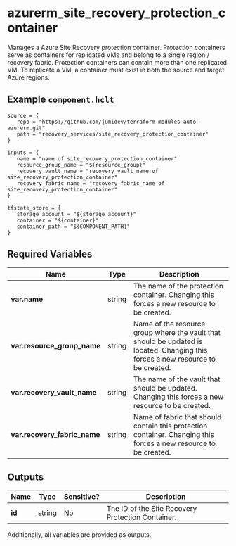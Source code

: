 # azurerm_site_recovery_protection_container

Manages a Azure Site Recovery protection container. Protection containers serve as containers for replicated VMs and belong to a single region / recovery fabric. Protection containers can contain more than one replicated VM. To replicate a VM, a container must exist in both the source and target Azure regions.

## Example `component.hclt`

```hcl
source = {
   repo = "https://github.com/jumidev/terraform-modules-auto-azurerm.git" 
   path = "recovery_services/site_recovery_protection_container" 
}

inputs = {
   name = "name of site_recovery_protection_container" 
   resource_group_name = "${resource_group}" 
   recovery_vault_name = "recovery_vault_name of site_recovery_protection_container" 
   recovery_fabric_name = "recovery_fabric_name of site_recovery_protection_container" 
}

tfstate_store = {
   storage_account = "${storage_account}" 
   container = "${container}" 
   container_path = "${COMPONENT_PATH}" 
}

```

## Required Variables

| Name | Type |  Description |
| ---- | --------- |  ----------- |
| **var.name** | string |  The name of the protection container. Changing this forces a new resource to be created. | 
| **var.resource_group_name** | string |  Name of the resource group where the vault that should be updated is located. Changing this forces a new resource to be created. | 
| **var.recovery_vault_name** | string |  The name of the vault that should be updated. Changing this forces a new resource to be created. | 
| **var.recovery_fabric_name** | string |  Name of fabric that should contain this protection container. Changing this forces a new resource to be created. | 



## Outputs

| Name | Type | Sensitive? | Description |
| ---- | ---- | --------- | --------- |
| **id** | string | No  | The ID of the Site Recovery Protection Container. | 

Additionally, all variables are provided as outputs.
